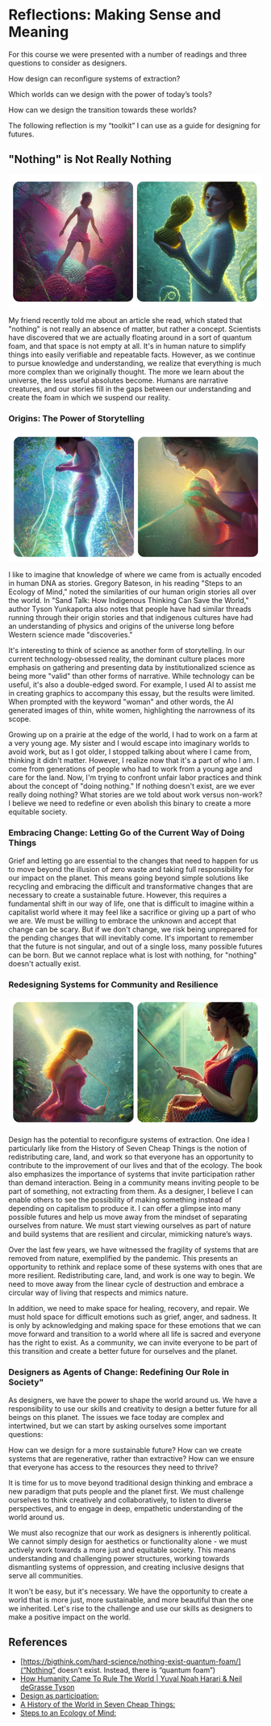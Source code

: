#  Reflections: Making Sense and Meaning

For this course we were presented with a number of readings and three questions to consider as designers. 

How design can reconfigure systems of extraction?

Which worlds can we design with the power of today’s tools?

How can we design the transition towards these worlds?

The following reflection is my “toolkit” I can use as a guide for designing for futures. 

## "Nothing" is Not Really Nothing

![](../images/term-02/making-sense/AI-crafters-1.png)

My friend recently told me about an article she read, which stated that "nothing" is not really an absence of matter, but rather a concept. Scientists have discovered that we are actually floating around in a sort of quantum foam, and that space is not empty at all. It's in human nature to simplify things into easily verifiable and repeatable facts. However, as we continue to pursue knowledge and understanding, we realize that everything is much more complex than we originally thought. The more we learn about the universe, the less useful absolutes become. Humans are narrative creatures, and our stories fill in the gaps between our understanding and create the foam in which we suspend our reality.

### Origins: The Power of Storytelling

![](../images/term-02/making-sense/AI-crafters-2.png)

I like to imagine that knowledge of where we came from is actually encoded in human DNA as stories. Gregory Bateson, in his reading "Steps to an Ecology of Mind," noted the similarities of our human origin stories all over the world. In "Sand Talk: How Indigenous Thinking Can Save the World," author Tyson Yunkaporta also notes that people have had similar threads running through their origin stories and that indigenous cultures have had an understanding of physics and origins of the universe long before Western science made "discoveries."

It's interesting to think of science as another form of storytelling. In our current technology-obsessed reality, the dominant culture places more emphasis on gathering and presenting data by institutionalized science as being more "valid" than other forms of narrative. While technology can be useful, it's also a double-edged sword. For example, I used AI to assist me in creating graphics to accompany this essay, but the results were limited. When prompted with the keyword "woman" and other words, the AI generated images of thin, white women, highlighting the narrowness of its scope.

Growing up on a prairie at the edge of the world, I had to work on a farm at a very young age. My sister and I would escape into imaginary worlds to avoid work, but as I got older, I stopped talking about where I came from, thinking it didn't matter. However, I realize now that it's a part of who I am. I come from generations of people who had to work from a young age and care for the land. Now, I'm trying to confront unfair labor practices and think about the concept of "doing nothing." If nothing doesn't exist, are we ever really doing nothing? What stories are we told about work versus non-work? I believe we need to redefine or even abolish this binary to create a more equitable society.

### Embracing Change: Letting Go of the Current Way of Doing Things

Grief and letting go are essential to the changes that need to happen for us to move beyond the illusion of zero waste and taking full responsibility for our impact on the planet. This means going beyond simple solutions like recycling and embracing the difficult and transformative changes that are necessary to create a sustainable future. However, this requires a fundamental shift in our way of life, one that is difficult to imagine within a capitalist world where it may feel like a sacrifice or giving up a part of who we are. We must be willing to embrace the unknown and accept that change can be scary. But if we don't change, we risk being unprepared for the pending changes that will inevitably come. It's important to remember that the future is not singular, and out of a single loss, many possible futures can be born. But we cannot replace what is lost with nothing, for "nothing" doesn't actually exist.

### Redesigning Systems for Community and Resilience

![](../images/term-02/making-sense/AI-crafters-3.png)

Design has the potential to reconfigure systems of extraction. One idea I particularly like from the History of Seven Cheap Things is the notion of redistributing care, land, and work so that everyone has an opportunity to contribute to the improvement of our lives and that of the ecology. The book also emphasizes the importance of systems that invite participation rather than demand interaction. Being in a community means inviting people to be part of something, not extracting from them. As a designer, I believe I can enable others to see the possibility of making something instead of depending on capitalism to produce it. I can offer a glimpse into many possible futures and help us move away from the mindset of separating ourselves from nature. We must start viewing ourselves as part of nature and build systems that are resilient and circular, mimicking nature’s ways.

Over the last few years, we have witnessed the fragility of systems that are removed from nature, exemplified by the pandemic. This presents an opportunity to rethink and replace some of these systems with ones that are more resilient. Redistributing care, land, and work is one way to begin. We need to move away from the linear cycle of destruction and embrace a circular way of living that respects and mimics nature.

In addition, we need to make space for healing, recovery, and repair. We must hold space for difficult emotions such as grief, anger, and sadness. It is only by acknowledging and making space for these emotions that we can move forward and transition to a world where all life is sacred and everyone has the right to exist. As a community, we can invite everyone to be part of this transition and create a better future for ourselves and the planet.

### Designers as Agents of Change: Redefining Our Role in Society"

As designers, we have the power to shape the world around us. We have a responsibility to use our skills and creativity to design a better future for all beings on this planet. The issues we face today are complex and intertwined, but we can start by asking ourselves some important questions:

How can we design for a more sustainable future? How can we create systems that are regenerative, rather than extractive? How can we ensure that everyone has access to the resources they need to thrive?

It is time for us to move beyond traditional design thinking and embrace a new paradigm that puts people and the planet first. We must challenge ourselves to think creatively and collaboratively, to listen to diverse perspectives, and to engage in deep, empathetic understanding of the world around us.

We must also recognize that our work as designers is inherently political. We cannot simply design for aesthetics or functionality alone - we must actively work towards a more just and equitable society. This means understanding and challenging power structures, working towards dismantling systems of oppression, and creating inclusive designs that serve all communities.

It won't be easy, but it's necessary. We have the opportunity to create a world that is more just, more sustainable, and more beautiful than the one we inherited. Let's rise to the challenge and use our skills as designers to make a positive impact on the world.

## References

- [https://bigthink.com/hard-science/nothing-exist-quantum-foam/](“Nothing” doesn’t exist. Instead, there is “quantum foam”)
- [How Humanity Came To Rule The World | Yuval Noah Harari & Neil deGrasse Tyson](https://www.youtube.com/embed/e77a-SweV9o)  
- [Design as participation:](https://jods.mitpress.mit.edu/pub/design-as-participation/release/1)  
- [A History of the World in Seven Cheap Things:](https://www.researchgate.net/publication/319143816_A_History_of_the_World_in_Seven_Cheap_Things)  
- [Steps to an Ecology of Mind:](https://ejcj.orfaleacenter.ucsb.edu/wp-content/uploads/2017/06/1972.-Gregory-Bateson-Steps-to-an-Ecology-of-Mind.pdf)
